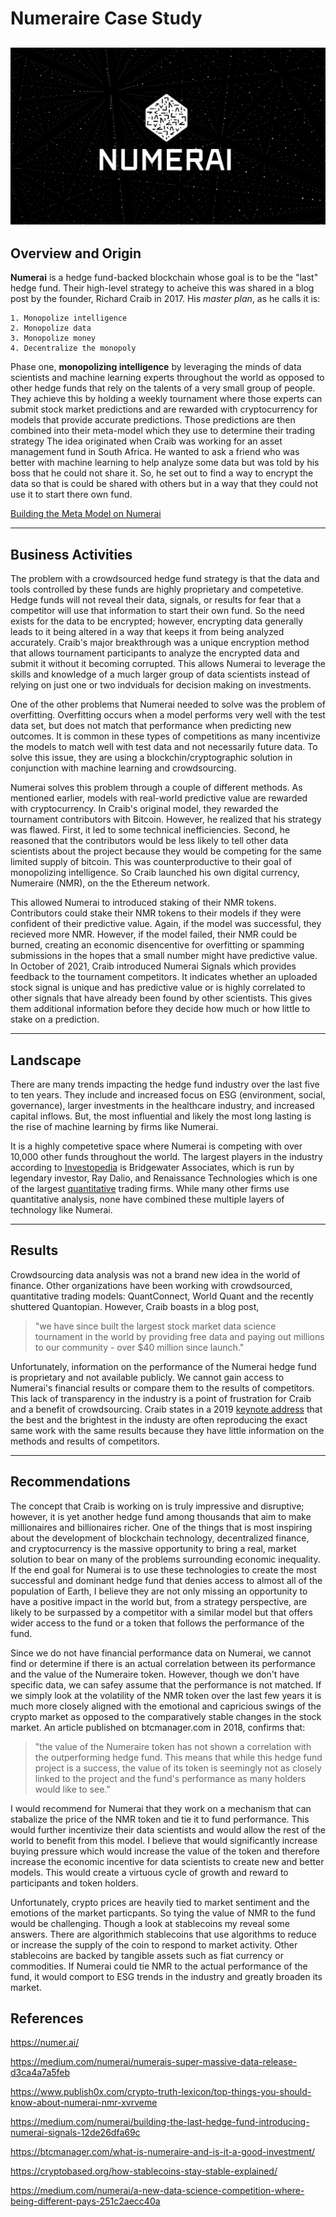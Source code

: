 # Numeraire Case Study

![logo](Numerai_logo.jpeg)
---
## Overview and Origin

**Numerai** is a hedge fund-backed blockchain whose goal is to be the "last" hedge fund. Their high-level strategy to acheive this was shared in a blog post by the founder, Richard Craib in 2017. His *master plan*, as he calls it is:

    1. Monopolize intelligence  
    2. Monopolize data
    3. Monopolize money
    4. Decentralize the monopoly

 Phase one, **monopolizing intelligence** by leveraging the minds of data scientists and machine learning experts throughout the world as opposed to other hedge funds that rely on the talents of a very small group of people. They achieve this by holding a weekly tournament where those experts can submit stock market predictions and are rewarded with cryptocurrency for models that provide accurate predictions. Those predictions are then combined into their meta-model which they use to determine their trading strategy
 The idea originated when Craib was working for an asset management fund in South Africa. He wanted to ask a friend who was better with machine learning to help analyze some data but was told by his boss that he could not share it. So, he set out to find a way to encrypt the data so that is could be shared with others but in a way that they could not use it to start there own fund. 



[Building the Meta Model on Numerai](https://youtu.be/dhJnt0N497c)

---
## Business Activities
The problem with a crowdsourced hedge fund strategy is that the data and tools controlled by these funds are highly proprietary and competetive. Hedge funds will not reveal their data, signals, or results for fear that a competitor will use that information to start their own fund. So the need exists for the data to be encrypted; however, encrypting data generally leads to it being altered in a way that keeps it from being analyzed accurately. Craib's major breakthrough was a unique encryption method that allows tournament participants to analyze the encrypted data and submit it without it becoming corrupted. This allows Numerai to leverage the skills and knowledge of a much larger group of data scientists instead of relying on just one or two indviduals for decision making on investments. 

One of the other problems that Numerai needed to solve was the problem of overfitting. Overfitting occurs when a model performs very well with the test data set, but does not match that performance when predicting new outcomes. It is common in these types of competitions as many incentivize the models to match well with test data and not necessarily future data. To solve this issue, they are using a blockchin/cryptographic solution in conjunction with machine learning and crowdsourcing. 

Numerai solves this problem through a couple of different methods. As mentioned earlier, models with real-world predictive value are rewarded with cryptocurrency. In Craib's original model, they rewarded the tournament contributors with Bitcoin. However, he realized that his strategy was flawed. First, it led to some technical inefficiencies. Second, he reasoned that the contributors would be less likely to tell other data scientists about the project because they would be competing for the same limited supply of bitcoin. This was counterproductive to their goal of monopolizing intelligence. So Craib launched his own digital currency, Numeraire (NMR), on the the Ethereum network. 

This allowed Numerai to introduced staking of their NMR tokens. Contributors could stake their NMR tokens to their models if they were confident of their predictive value. Again, if the model was successful, they recieved more NMR. However, if the model failed, their NMR could be burned, creating an economic disencentive for overfitting or spamming submissions in the hopes that a small number might have predictive value. In October of 2021, Craib introduced Numerai Signals which provides feedback to the tournament competitors. It indicates whether an uploaded stock signal is unique and has predictive value or is highly correlated to other signals that have already been found by other scientists. This gives them additional information before they decide how much or how little to stake on a prediction. 

---

## Landscape
There are many trends impacting the hedge fund industry over the last five to ten years. They include and increased focus on ESG (environment, social, governance), larger investments in the healthcare industry, and increased capital inflows. But, the most influential and likely the most long lasting is the rise of machine learning by firms like Numerai.

It is a highly competetive space where Numerai is competing with over 10,000 other funds throughout the world. The largest players in the industry according to [Investopedia](https://www.investopedia.com/investing/biggest-hedge-funds-world/) is Bridgewater Associates, which is run by legendary investor, Ray Dalio, and Renaissance Technologies which is one of the largest [quantitative](https://www.investopedia.com/terms/q/quantitative-trading.asp) trading firms. While many other firms use quantitative analysis, none have combined these multiple layers of technology like Numerai. 

---

## Results
 Crowdsourcing data analysis was not a brand new idea in the world of finance. Other organizations have been working with crowdsourced, quantitative trading models: QuantConnect, World Quant and the recently shuttered Quantopian. However, Craib boasts in a blog post,
> "we have since built the largest stock market data science tournament in the world by providing free data and paying out millions to our community - over $40 million since launch."
 
Unfortunately, information on the performance of the Numerai hedge fund is proprietary and not available publicly. We cannot gain access to Numerai's financial results or compare them to the results of competitors. This lack of transparency in the industry is a point of frustration for Craib and a benefit of crowdsourcing. Craib states in a 2019 [keynote address](https://www.youtube.com/watch?v=YojhLjLrG1M&t=383s) that the best and the brightest in the industy are often reproducing the exact same work with the same results because they have little information on the methods and results of competitors. 

---

## Recommendations
 The concept that Craib is working on is truly impressive and disruptive; however, it is yet another hedge fund among thousands that aim to make millionaires and billionaires richer. One of the things that is most inspiring about the development of blockchain technology, decentralized finance, and cryptocurrency is the massive opportunity to bring a real, market solution to bear on many of the problems surrounding economic inequality. If the end goal for Numerai is to use these technologies to create the most successful and dominant hedge fund that denies access to almost all of the population of Earth, I believe they are not only missing an opportunity to have a positive impact in the world but, from a strategy perspective, are likely to be surpassed by a competitor with a similar model but that offers wider access to the fund or a token that follows the performance of the fund.

Since we do not have financial performance data on Numerai, we cannot find or determine if there is an actual correlation between its performance and the value of the Numeraire token. However, though we don't have specific data, we can safey assume that the performance is not matched. If we simply look at the volatility of the NMR token over the last few years it is much more closely aligned with the emotional and capricious swings of the crypto market as opposed to the comparatively stable changes in the stock market. An article published on btcmanager.com in 2018, confirms that:
> "the value of the Numeraire token has not shown a correlation with the outperforming hedge fund. This means that while this hedge fund project is a success, the value of its token is seemingly not as closely linked to the project and the fund's performance as many holders would like to see."

I would recommend for Numerai that they work on a mechanism that can stabalize the price of the NMR token and tie it to fund performance. This would further incentivize their data scientists and would allow the rest of the world to benefit from this model. I believe that would significantly increase buying pressure which would increase the value of the token and therefore increase the economic incentive for data scientists to create new and better models. This would create a virtuous cycle of growth and reward to participants and token holders. 

Unfortunately, crypto prices are heavily tied to market sentiment and the emotions of the market particpants. So tying the value of NMR to the fund would be challenging. Though a look at stablecoins my reveal some answers. There are algorithmich stablecoins that use algorithms to reduce or increase the supply of the coin to respond to market activity. Other stablecoins are backed by tangible assets such as fiat currency or commodities. If Numerai could tie NMR to the actual performance of the fund, it would comport to ESG trends in the industry and greatly broaden its market. 



## References
https://numer.ai/

https://medium.com/numerai/numerais-super-massive-data-release-d3ca4a7a5feb

https://www.publish0x.com/crypto-truth-lexicon/top-things-you-should-know-about-numerai-nmr-xvrveme

https://medium.com/numerai/building-the-last-hedge-fund-introducing-numerai-signals-12de26dfa69c

https://btcmanager.com/what-is-numeraire-and-is-it-a-good-investment/

https://cryptobased.org/how-stablecoins-stay-stable-explained/

https://medium.com/numerai/a-new-data-science-competition-where-being-different-pays-251c2aecc40a